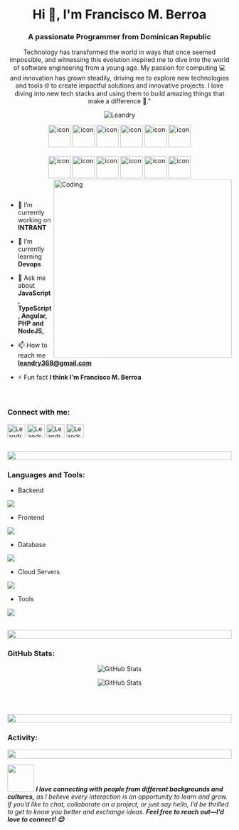 <h1 align="center">Hi 👋, I'm Francisco M. Berroa</h1>
<h3 align="center">A passionate Programmer from Dominican Republic</h3>
<p align="center">Technology has transformed the world in ways that once seemed impossible, and witnessing this evolution inspired me to dive into the world of software engineering from a young age. My passion for computing 💻 and innovation has grown steadily, driving me to explore new technologies and tools 🌐 to create impactful solutions and innovative projects. I love diving into new tech stacks and using them to build amazing things that make a difference 🚀."</p>
<p align="center"> 
 <img src="https://komarev.com/ghpvc/?username=Leandry03&label=Profile%20views&color=0e75b6&style=flat" alt="Leandry" /> 
<!--  <img src="https://img.shields.io/badge/Languages-Python | Java | PHP | Typescript | Node | React -green.svg" alt="Leandry languages" /> -->
<!--  <img alt="Profile followers" src="https://img.shields.io/github/followers/supuna97"> -->
</p>

<div align="center">
  <img src="https://techstack-generator.vercel.app/java-icon.svg" alt="icon" width="50" height="50" />
  <img src="https://techstack-generator.vercel.app/python-icon.svg" alt="icon" width="50" height="50" />
  <img src="https://techstack-generator.vercel.app/ts-icon.svg" alt="icon" width="50" height="50" />
  <img src="https://techstack-generator.vercel.app/js-icon.svg" alt="icon"width="50" height="50" />
  <img src="https://techstack-generator.vercel.app/react-icon.svg" alt="icon" width="50" height="50" />
 <img src="https://techstack-generator.vercel.app/mysql-icon.svg" alt="icon" width="50" height="50" />
</div>

<br>

<div align="center">
  <img src="https://techstack-generator.vercel.app/docker-icon.svg" alt="icon" width="50" height="50" />
  <img src="https://techstack-generator.vercel.app/aws-icon.svg" alt="icon" width="50" height="50" />
  <img src="https://techstack-generator.vercel.app/github-icon.svg" alt="icon" width="50" height="50" />
  <img src="https://techstack-generator.vercel.app/prettier-icon.svg" alt="icon" width="50" height="50" />
  <img src="https://techstack-generator.vercel.app/restapi-icon.svg" alt="icon" width="50" height="50" />
  <img src="https://techstack-generator.vercel.app/graphql-icon.svg" alt="icon" width="50" height="50" />
</div>

<img align="right" alt="Coding" width="400" src="https://user-images.githubusercontent.com/74038190/229223263-cf2e4b07-2615-4f87-9c38-e37600f8381a.gif">
<br><br>

- 🔭 I’m currently working on **INTRANT**

- 🌱 I’m currently learning **Devops**

- 💬 Ask me about **JavaScript, TypeScript, Angular, PHP and NodeJS,**

- 📫 How to reach me **leandry368@gmail.com**

- ⚡ Fun fact **I think I'm Francisco M. Berroa**

<br>
<h3 align="left">Connect with me:</h3>
<p align="left">
<a href="http://linkedin.com/in/francisco-miguel-berroa" target="blank"><img align="center" src="https://raw.githubusercontent.com/rahuldkjain/github-profile-readme-generator/master/src/images/icons/Social/linked-in-alt.svg" alt="Leandry" height="30" width="40" /></a>
<a href="https://www.facebook.com/share/1HXrY1auV9/?mibextid=wwXIfr" target="blank"><img align="center" src="https://raw.githubusercontent.com/rahuldkjain/github-profile-readme-generator/master/src/images/icons/Social/facebook.svg" alt="Leandry" height="30" width="40" /></a>
<a href="https://www.instagram.com/leandry_berroa?igsh=MTUyMjNsd2EycTY4Yg%3D%3D&utm_source=qr" target="blank"><img align="center" src="https://raw.githubusercontent.com/rahuldkjain/github-profile-readme-generator/master/src/images/icons/Social/instagram.svg" alt="Leandry" height="30" width="40" /></a>
<a href="https://www.youtube.com/@leandrybelen2541" target="blank"><img align="center" src="https://raw.githubusercontent.com/rahuldkjain/github-profile-readme-generator/master/src/images/icons/Social/youtube.svg" alt="Leandry" height="30" width="40" /></a>
</p>
<br>

<img src="https://i.imgur.com/dBaSKWF.gif" height="20" width="100%">

<h3 align="left">Languages and Tools:</h3>

- Backend
<p align="left">
  <a href="https://skillicons.dev">
    <img src="https://skillicons.dev/icons?i=php,laravel,java,nodejs,express,nestjs" />
  </a>
</p>

- Frontend
<p align="left">
  <a href="https://skillicons.dev">
    <img src="https://skillicons.dev/icons?i=ts,js,react,nextjs,angular" />
  </a>
</p>

- Database
<p align="left">
  <a href="https://skillicons.dev">
    <img src="https://skillicons.dev/icons?i=mongodb,mysql,postgresql" />
  </a>
</p>

- Cloud Servers
<p align="left">
  <a href="https://skillicons.dev">
    <img src="https://skillicons.dev/icons?i=azure,firebase" />
  </a>
</p>

- Tools
<p align="left">
  <a href="https://skillicons.dev">
    <img src="https://skillicons.dev/icons?i=git,github,docker,vscode,postman" />
  </a>
</p>

<br/>

<img src="https://i.imgur.com/dBaSKWF.gif" height="20" width="100%">



<h3 align="left">GitHub Stats:</h3>
<div align="center">
 
![GitHub Stats](https://github-readme-stats.vercel.app/api/top-langs/?username=Leandry03&theme=dark&show_icons=true&hide_border=true&layout=compact)

![GitHub Stats](https://streak-stats.demolab.com?user=Leandry03&theme=dark&hide_border=true)
</div>

<br><br>

<img src="https://i.imgur.com/dBaSKWF.gif" height="20" width="100%">

<h3 align="left">Activity:</h3>


<img src="https://i.imgur.com/dBaSKWF.gif" height="20" width="100%">


<img src="https://media.giphy.com/media/LnQjpWaON8nhr21vNW/giphy.gif" width="60"> <em><b>I love connecting with people from different backgrounds and cultures,</b> as I believe every interaction is an opportunity to learn and grow. If you’d like to chat, collaborate on a project, or just say hello, I’d be thrilled to get to know you better and exchange ideas. <b>Feel free to reach out—I’d love to connect! 😊</em>

<br>
